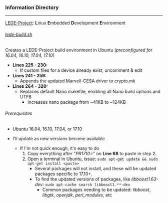 ### Information Directory ###
---

[LEDE-Project](https://lede-project.org/): **L**inux **E**mbedded **D**evelopment **E**nvironment

###### [lede-build.sh](lede-build.sh) ######
Creates a LEDE-Project build environment in Ubuntu _(preconfigured for 16.04, 16.10, 17.04, 17.10)_
  - **Lines 225 - 230:**
    - If custom files for a device already exist, uncomment & edit
  - **Lines 241 - 259:**
    - Appends the updated Marvell-CESA driver to crypto.mk
  - **Lines 264 - 320:**
    - Replaces default Nano makefile, enabling all Nano build options and UTF8
      - Increases nano package from ~41KB to ~124KB

###### Prerequisites ######
  - Ubuntu 16.04, 16.10, 17.04, or 17.10
  
  - I'll update as new versions become available
    - If I'm not quick enough, it's easy to do
      1. Copy everything after "_PR1710=_" on **Line 68** to paste in step 2.
      2. Open a terminal in Ubuntu, issue: `sudo apt-get update && sudo apt-get install <paste>`
          - Several packages will not install, and these will be updated packages specific to 17.10+.
          - To find the updated versions of packages, like _libboost1.63-dev_: `sudo apt-cache search libboost1.**-dev` 
            - Common packages needing to be updated: _libboost_, _libgtk_, _openjdk_, _perl_modules_, etc
